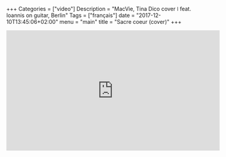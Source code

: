 +++
Categories = ["video"]
Description = "MacVie, Tina Dico cover ǀ feat. Ioannis on guitar, Berlin"
Tags = ["français"]
date = "2017-12-10T13:45:06+02:00"
menu = "main"
title = "Sacre coeur (cover)"
+++


<iframe width="560" height="315" src="https://www.youtube.com/embed/Jq-Hsg07E5Q" frameborder="0" gesture="media" allow="encrypted-media" allowfullscreen></iframe>


